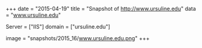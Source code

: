 
+++
date = "2015-04-19"
title = "Snapshot of http://www.ursuline.edu"
data = "www.ursuline.edu"

Server = ["IIS"]
domain = ["ursuline.edu"]

  image = "snapshots/2015_16/www.ursuline.edu.png"
+++
#

